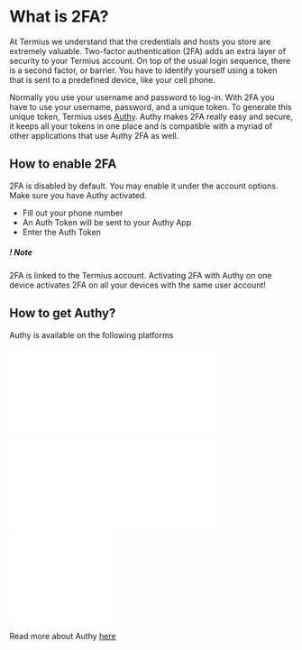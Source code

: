 # What is 2FA?
At Termius we understand that the credentials and hosts you store are extremely valuable. Two-factor authentication (2FA) adds an extra layer of security to your Termius account. On top of the usual login sequence, there is a second factor, or barrier. You have to identify yourself using a token that is sent to a predefined device, like your cell phone.

Normally you use your username and password to log-in. With 2FA you have to use your username, password, and a unique token. To generate this unique token, Termius uses [Authy](https://www.authy.com). Authy makes 2FA really easy and secure, it keeps all your tokens in one place and is compatible with a myriad of other applications that use Authy 2FA as well.

## How to enable 2FA

2FA is disabled by default. You may enable it under the account options. Make sure you have Authy activated.

- Fill out your phone number
- An Auth Token will be sent to your Authy App
- Enter the Auth Token

##### *! Note*
2FA is linked to the Termius account. Activating 2FA with Authy on one device activates 2FA on all your devices with the same user account!  

## How to get Authy?

Authy is available on the following platforms

[![Apple](.images/apple-circle.svg)](https://itunes.apple.com/us/app/server-auditor/id549039908)
[![Windows](.images/windows-circle.svg)](https://chrome.google.com/webstore/detail/authy/gaedmjdfmmahhbjefcbgaolhhanlaolb?hl=en)
[![Linux](.images/linux-circle.svg)](https://chrome.google.com/webstore/detail/authy/gaedmjdfmmahhbjefcbgaolhhanlaolb?hl=en)
[![iOS](.images/ios-circle.svg)](https://itunes.apple.com/us/app/authy/id494168017?mt=8)
[![Android](.images/android-circle.svg)](https://play.google.com/store/apps/details?id=com.authy.authy&hl=en)



Read more about Authy [here](https://www.authy.com/learn-more/)
